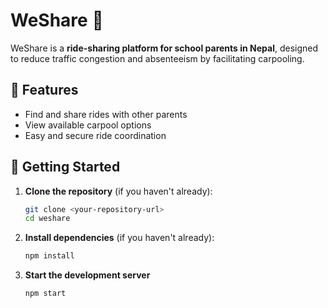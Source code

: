 # WeShare 🚗  
WeShare is a **ride-sharing platform for school parents in Nepal**, designed to reduce traffic congestion and absenteeism by facilitating carpooling.  

## 🌟 Features  
- Find and share rides with other parents  
- View available carpool options  
- Easy and secure ride coordination  

## 🚀 Getting Started

1. **Clone the repository** (if you haven't already):
   ```sh
   git clone <your-repository-url>
   cd weshare
2. **Install dependencies** (if you haven't already):
   ```sh
   npm install

3. **Start the development server**
   ```sh
   npm start
